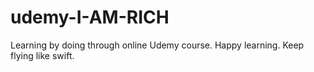 # udemy-I-AM-RICH
Learning by doing through online Udemy course. Happy learning. Keep flying like swift.
